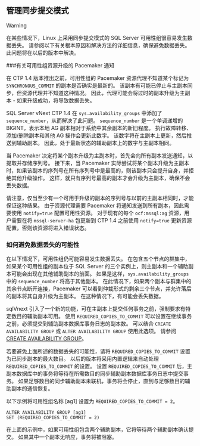 ## <a name="managing-synchronous-commit-mode"></a>管理同步提交模式

>[!WARNING]
>在某些情况下，Linux 上采用同步提交模式的 SQL Server 可用性组很容易发生数据丢失。 请参阅以下有关根本原因和解决方法的详细信息，确保避免数据丢失。 此问题将在以后的版本中解决。

###<a name="pacemaker-notification-for-availability-group-resource-promotion"></a>有关可用性组资源升级的 Pacemaker 通知

在 CTP 1.4 版本推出之前，可用性组的 Pacemaker 资源代理不知道某个标记为 `SYNCHRONOUS_COMMIT` 的副本是否确实是最新的。 该副本有可能已停止与主副本同步，但资源代理并不知道这种情况。 因此，代理可能会将过时的副本升级为主副本 - 如果升级成功，将导致数据丢失。 

SQL Server vNext CTP 1.4 在 `sys.availability_groups` 中添加了 `sequence_number`，从而解决了此问题。 `sequence_number` 是一个单调递增的 BIGINT，表示本地 AG 副本相对于系统中其余副本的新旧程度。 执行故障转移、添加/删除副本和其他 AG 操作会更新此数字。 该数字将在主副本上更新，然后推送到辅助副本。 因此，处于最新状态的辅助副本上的数字与主副本相同。

当 Pacemaker 决定将某个副本升级为主副本时，首先会向所有副本发送通知，以提取并存储序列号。 接下来，当 Pacemaker 实际尝试将某个副本升级为主副本时，如果该副本的序列号在所有序列号中是最高的，则该副本只会提升自身，并拒绝其他升级操作。 这样，就只有序列号最高的副本才会升级为主副本，确保不会丢失数据。

请注意，仅当至少有一个可用于升级的副本的序列号与以前的主副本相同时，才能保证这种结果。 由于资源代理需要 Pacemaker 将通知发送到所有副本，因此需要使用 `notify=true` 配置可用性资源。 对于现有的每个 `ocf:mssql:ag` 资源，用户需要在将 `mssql-server-ha` 包更新到 CTP 1.4 之前使用 `notify=true` 更新资源配置，否则该资源将进入错误状态。 

### <a name="how-to-avoid-potential-for-data-loss"></a>如何避免数据丢失的可能性 

在以下情况下，可用性组仍可能容易发生数据丢失。 在包含五个节点的群集中，如果某个可用性组的副本位于 SQL Server 的三个实例上，则主副本和一个辅助副本可能会出现在其他辅助副本的前面。 如果是这样，`sys.availability_groups` 中的 `sequence_number` 将高于其他副本。 在此情况下，如果两个副本与群集中的其余节点断开连接，Pacemaker 可以看到仲裁形式的剩余三个节点，并允许落后的副本将其自身升级为主副本。 在这种情况下，有可能会丢失数据。

sqlVnext 引入了一个新的功能，可在主副本上提交任何事务之前，强制要求有特定数目的辅助副本可用。 使用 `REQUIRED_COPIES_TO_COMMIT` 可以设置在继续事务之前，必须提交到辅助副本数据库事务日志的副本数。 可以结合 `CREATE AVAILABILITY GROUP` 或 `ALTER AVAILABILITY GROUP` 使用此选项。 请参阅 [CREATE AVAILABILITY GROUP](http://msdn.microsoft.com/library/ff878399.aspx)。

若要避免上面所述的数据丢失的可能性，请将 `REQUIRED_COPIES_TO_COMMIT` 设置为已同步副本的最大数目。 以后的版本将采用内置逻辑来自动处理 `REQUIRED_COPIES_TO_COMMIT` 的设置。
设置 `REQUIRED_COPIES_TO_COMMIT` 后，主副本数据库中的事务将等待在所需数目的同步辅助副本数据库事务日志中提交事务。 如果足够数目的同步辅助副本未联机，事务将会停止，直到与足够数目的辅助副本的通信恢复。

以下示例将可用性组名称 [ag1] 设置为 `REQUIRED_COPIES_TO_COMMIT = 2`。 

```Transact-SQL
ALTER AVAILABILITY GROUP [ag1]
SET (REQUIRED_COPIES_TO_COMMIT = 2)
```

在上面的示例中，如果可用性组包含两个辅助副本，它将等待两个辅助副本确认提交。 如果其中一个副本无响应，事务将被阻塞。
